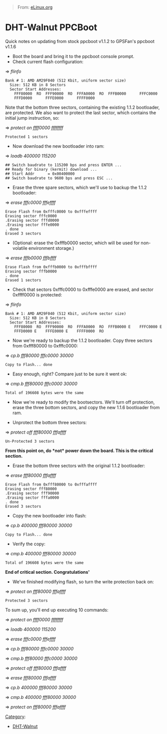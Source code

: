 > From: [eLinux.org](http://eLinux.org/DHT-Walnut_PPCBoot "http://eLinux.org/DHT-Walnut_PPCBoot")


# DHT-Walnut PPCBoot



Quick notes on updating from stock ppcboot v1.1.2 to GPSFan's ppcboot
v1.1.6

-   Boot the board and bring it to the ppcboot console prompt.
-   Check current flash configuration:

=\> *flinfo*

    Bank # 1: AMD AM29F040 (512 Kbit, uniform sector size)
      Size: 512 KB in 8 Sectors
      Sector Start Addresses:
        FFF80000  RO  FFF90000  RO  FFFA0000  RO  FFFB0000      FFFC0000
        FFFD0000      FFFE0000      FFFF0000


 Note that the bottom three sectors, containing the existing 1.1.2
bootloader, are protected. We also want to protect the last sector,
which contains the initial jump instruction, so:

=\> *protect on ffff0000 ffffffff*

    Protected 1 sectors

-   Now download the new bootloader into ram:

=\> *loadb 400000 115200*

    ## Switch baudrate to 115200 bps and press ENTER ...
    ## Ready for binary (kermit) download ...
    ## Start Addr      = 0x00400000
    ## Switch baudrate to 9600 bps and press ESC ...

-   Erase the three spare sectors, which we'll use to backup the 1.1.2
    bootloader:

=\> *erase fffc0000 fffeffff*

    Erase Flash from 0xfffc0000 to 0xfffeffff
    Erasing sector fffc0000
    .Erasing sector fffd0000
    .Erasing sector fffe0000
    . done
    Erased 3 sectors

-   (Optional: erase the 0xfffb0000 sector, which will be used for
    non-volatile environment storage.)

=\> *erase fffb0000 fffbffff*

    Erase Flash from 0xfffb0000 to 0xfffbffff
    Erasing sector fffb0000
    . done
    Erased 1 sectors

-   Check that sectors 0xfffc0000 to 0xfffe0000 are erased, and sector
    0xffff0000 is protected:

=\> *flinfo*

    Bank # 1: AMD AM29F040 (512 Kbit, uniform sector size)
      Size: 512 KB in 8 Sectors
      Sector Start Addresses:
        FFF80000  RO  FFF90000  RO  FFFA0000  RO  FFFB0000 E    FFFC0000 E
        FFFD0000 E    FFFE0000 E    FFFF0000  RO

-   Now we're ready to backup the 1.1.2 bootloader. Copy three sectors
    from 0xfff80000 to 0xfffc0000:

=\> *cp.b fff80000 fffc0000 30000*

    Copy to Flash... done

-   Easy enough, right? Compare just to be sure it went ok:

=\> *cmp.b fff80000 fffc0000 30000*

    Total of 196608 bytes were the same

-   Now we're ready to modify the bootsectors. We'll turn off
    protection, erase the three bottom sectors, and copy the new 1.1.6
    bootloader from ram.

-   Unprotect the bottom three sectors:

=\> *protect off fff80000 fffaffff*

    Un-Protected 3 sectors

**From this point on, do \*not\* power down the board. This is the
critical section.**

-   Erase the bottom three sectors with the original 1.1.2 bootloader:

=\> *erase fff80000 fffaffff*

    Erase Flash from 0xfff80000 to 0xfffaffff
    Erasing sector fff80000
    .Erasing sector fff90000
    .Erasing sector fffa0000
    . done
    Erased 3 sectors

-   Copy the new bootloader into flash:

=\> *cp.b 400000 fff80000 30000*

    Copy to Flash... done

-   Verify the copy:

=\> *cmp.b 400000 fff80000 30000*

    Total of 196608 bytes were the same

**End of critical section. Congratulations'**

-   We've finished modifying flash, so turn the write protection back
    on:

=\> *protect on fff80000 fffaffff*

    Protected 3 sectors


 To sum up, you'll end up executing 10 commands:

=\> *protect on ffff0000 ffffffff*

=\> *loadb 400000 115200*

=\> *erase fffc0000 fffeffff*

=\> *cp.b fff80000 fffc0000 30000*

=\> *cmp.b fff80000 fffc0000 30000*

=\> *protect off fff80000 fffaffff*

=\> *erase fff80000 fffaffff*

=\> *cp.b 400000 fff80000 30000*

=\> *cmp.b 400000 fff80000 30000*

=\> *protect on fff80000 fffaffff*


[Category](http://eLinux.org/Special:Categories "Special:Categories"):

-   [DHT-Walnut](http://eLinux.org/Category:DHT-Walnut "Category:DHT-Walnut")

